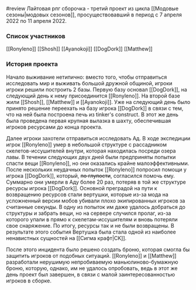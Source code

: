 #review
Лайтовая рпг сборочка - третий проект из цикла [[Модовые сезоны|модовых сезонов]], просуществовавший в период с 7 апреля 2022 по 11 апреля 2022.

### Список участников
[[Ronyleno]]
[[Shosh]]
[[Ayanokoji]]
[[DogDork]]
[[Matthew]]

### История проекта
Начало выживание нетипично: вместо того, чтобы отправиться исследовать мир и выживать большой дружной общиной, игроки игроки решили построить 2 базы. Первую базу основал [[DogDork]], на следующий день к нему присоединится [[Ronyleno]]. На второй базе жили [[Shosh]], [[Matthew]] и [[Ayanokoji]]. 
Уже на следующий день было принято решение переехать на базу игрока [[DogDork]] в связи с тем, что на ней была построена печь из tinker's construct. В этот же день была проведена первая крупная вылазка в шахту, обеспечившая игроков ресурсами до конца проекта.

Далее игроки захотели отправиться исследовать Ад. В ходе экспедиции игрок [[Ronyleno]] умер в небольшой структуре с рассадником скелетов-иссушителей внутри, которая находилась посреди озера лавы. В течении следующих двух дней были предприняты попытки спасти вещи [[Ronyleno]], но они оказались крайне малоэффективными. После нескольких неудачных попыток [[Ronyleno]] попросил помощи у игрока [[DogDork]], который, ~~по глупости~~, согласился помочь ему. Суммарно они умерли в Аду более 20 раз, потеряв в той же структуре ресурсы игрока [[DogDork]]. Основной преградой на пути к возвращению ресурсов стали вертушки, которые из-за мода на усложненный версии мобов убивали плохо экипированных игроков за считанные секунды. В одну из попыток им даже удалось добраться до структуры и забрать вещи, но на сервере случился пролаг, из-за которого упали в прямо к скелетам-иссушителям и вновь потеряли свое снаряжение. По итогу, ресурсы так и не были возвращены. В результате этого события Вертушка была стала одной из наиболее ненавистных сущностей на [[Сигма крафт|CK]].

После этого инцидента было решено создать броню, которая смогла бы защитить игроков от подобных ситуаций. [[Ronyleno]] и [[Matthew]] разработали нерушимую непробиваемую маньюлиново-бумажную броню, которую, однако, им не удалось опробовать, ведь в этот же день проект был завершен, в связи с малой заинтересованностью игроков в сборке.